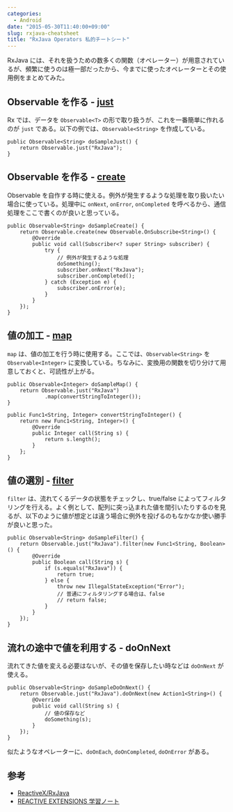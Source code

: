 ```yaml
---
categories:
  - Android
date: "2015-05-30T11:40:00+09:00"
slug: rxjava-cheatsheet
title: "RxJava Operators 私的チートシート"
---
```


RxJava には、それを扱うための数多くの関数（オペレーター）が用意されているが、頻繁に使うのは極一部だったから、今までに使ったオペレーターとその使用例をまとめてみた。

## Observable を作る - [just](http://reactivex.io/documentation/operators/just.html)

Rx では、データを `Observable<T>` の形で取り扱うが、これを一番簡単に作れるのが `just` である。以下の例では、`Observable<String>` を作成している。

    public Observable<String> doSampleJust() {
        return Observable.just("RxJava");
    }

## Observable を作る - [create](http://reactivex.io/documentation/operators/create.html)

Observable を自作する時に使える。例外が発生するような処理を取り扱いたい場合に使っている。処理中に `onNext`, `onError`, `onCompleted` を呼べるから、通信処理をここで書くのが良いと思っている。

    public Observable<String> doSampleCreate() {
        return Observable.create(new Observable.OnSubscribe<String>() {
            @Override
            public void call(Subscriber<? super String> subscriber) {
                try {
                    // 例外が発生するような処理
                    doSomething();
                    subscriber.onNext("RxJava");
                    subscriber.onCompleted();
                } catch (Exception e) {
                    subscriber.onError(e);
                }
            }
        });
    }

## 値の加工 - [map](http://reactivex.io/documentation/operators/map.html)

`map` は、値の加工を行う時に使用する。ここでは、`Observable<String>` を `Observable<Integer>` に変換している。ちなみに、変換用の関数を切り分けて用意しておくと、可読性が上がる。

    public Observable<Integer> doSampleMap() {
        return Observable.just("RxJava")
                .map(convertStringToInteger());
    }

    public Func1<String, Integer> convertStringToInteger() {
        return new Func1<String, Integer>() {
            @Override
            public Integer call(String s) {
                return s.length();
            }
        };
    }

## 値の選別 - [filter](http://reactivex.io/documentation/operators/filter.html)

`filter` は、流れてくるデータの状態をチェックし、true/false によってフィルタリングを行える。よく例として、配列に突っ込まれた値を間引いたりするのを見るが、以下のように値が想定とは違う場合に例外を投げるのもなかなか使い勝手が良いと思った。

    public Observable<String> doSampleFilter() {
        return Observable.just("RxJava").filter(new Func1<String, Boolean>() {
            @Override
            public Boolean call(String s) {
                if (s.equals("RxJava")) {
                    return true;
                } else {
                    throw new IllegalStateException("Error");
                    // 普通にフィルタリングする場合は、false
                    // return false;
                }
            }
        });
    }

## 流れの途中で値を利用する - doOnNext

流れてきた値を変える必要はないが、その値を保存したい時などは `doOnNext` が使える。

    public Observable<String> doSampleDoOnNext() {
        return Observable.just("RxJava").doOnNext(new Action1<String>() {
            @Override
            public void call(String s) {
                // 値の保存など
                doSomething(s);
            }
        });
    }

似たようなオペレーターに、`doOnEach`, `doOnCompleted`, `doOnError` がある。

## 参考

- [ReactiveX/RxJava](https://github.com/ReactiveX/RxJava)
- [REACTIVE EXTENSIONS 学習ノート](http://wilfrem.github.io/learn_rx/operators.html)
